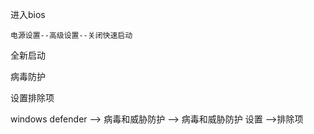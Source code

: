 


进入bios

    电源设置--高级设置--关闭快速启动
    
全新启动


病毒防护

设置排除项

windows defender --> 病毒和威胁防护 --> 病毒和威胁防护 设置 -->排除项    
